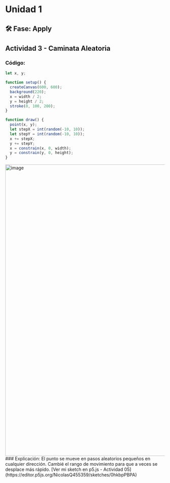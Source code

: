 # Unidad 1

## 🛠 Fase: Apply

## Actividad 3 - Caminata Aleatoria

### Código:
```javascript
let x, y;

function setup() {
  createCanvas(600, 600);
  background(220);
  x = width / 2;
  y = height / 2;
  stroke(0, 100, 200);
}

function draw() {
  point(x, y);
  let stepX = int(random(-10, 10));
  let stepY = int(random(-10, 10));
  x += stepX;
  y += stepY;
  x = constrain(x, 0, width);
  y = constrain(y, 0, height);
}
```
<img width="1880" height="920" alt="image" src="https://github.com/user-attachments/assets/83a866f1-a2ad-4bcc-a619-bc68cbecae13" />
### Explicación: El punto se mueve en pasos aleatorios pequeños en cualquier dirección. Cambié el rango de movimiento para que a veces se desplace más rápido.
[Ver mi sketch en p5.js - Actividad 05](https://editor.p5js.org/NicolasQ455359/sketches/0hkbpPBPA)





